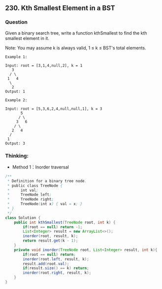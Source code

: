 ## 230. Kth Smallest Element in a BST

### Question
Given a binary search tree, write a function kthSmallest to find the kth smallest element in it.

Note:
You may assume k is always valid, 1 ≤ k ≤ BST's total elements.

```
Example 1:

Input: root = [3,1,4,null,2], k = 1
   3
  / \
 1   4
  \
   2
Output: 1

Example 2:

Input: root = [5,3,6,2,4,null,null,1], k = 3
       5
      / \
     3   6
    / \
   2   4
  /
 1
Output: 3

```

### Thinking:
* Method 1：Inorder traversal

```Java
/**
 * Definition for a binary tree node.
 * public class TreeNode {
 *     int val;
 *     TreeNode left;
 *     TreeNode right;
 *     TreeNode(int x) { val = x; }
 * }
 */
class Solution {
    public int kthSmallest(TreeNode root, int k) {
        if(root == null) return -1;
        List<Integer> result = new ArrayList<>();
        inorder(root, result, k);
        return result.get(k - 1);
    }
    private void inorder(TreeNode root, List<Integer> result, int k){
        if(root == null) return;
        inorder(root.left, result, k);
        result.add(root.val);
        if(result.size() == k) return;
        inorder(root.right, result, k);
    }
}
```